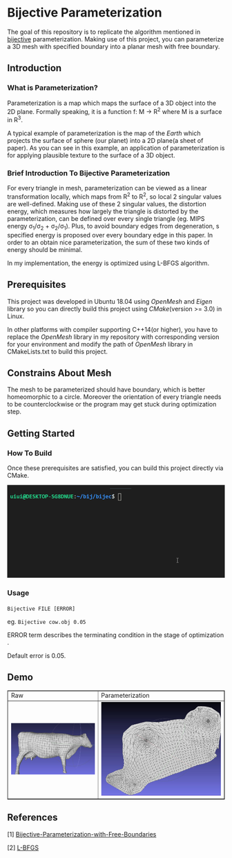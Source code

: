 # Bijective Parameterization

The goal of this repository is to replicate the algorithm mentioned in [bijective](http://faculty.cs.tamu.edu/schaefer/research/bijective.pdf) parameterization. Making use of this project, you can parameterize a 3D mesh with specified boundary into a planar mesh with free boundary.

## Introduction

### What is Parameterization?

Parameterization is a map which maps the surface of a 3D object into the 2D plane. Formally speaking, it is a function f: M -> R<sup>2</sup> where M is a surface in R<sup>3</sup>.

A typical example of parameterization is the map of the *Earth* which projects the surface of sphere (our planet) into a 2D plane(a sheet of paper). As you can see in this example, an application of parameterization is for applying plausible texture to the surface of a 3D object.

### Brief Introduction To Bijective Parameterization

For every triangle in mesh, parameterization can be viewed as a linear transformation locally, which maps from R<sup>2</sup> to R<sup>2</sup>, so local 2 singular values are well-defined. Making use of these 2 singular values, the distortion energy, which measures how largely the triangle is distorted by the parameterization, can be defined over every single triangle (eg. MIPS energy &sigma;<sub>1</sub>/&sigma;<sub>2</sub> + &sigma;<sub>2</sub>/&sigma;<sub>1</sub>). Plus, to avoid boundary edges from degeneration, s specified energy is proposed over every boundary edge in this paper. In order to an obtain nice parameterization, the sum of these two kinds of energy should be minimal.

In my implementation, the energy is optimized using L-BFGS algorithm.

## Prerequisites

This project was developed in  Ubuntu 18.04 using *OpenMesh* and *Eigen* library so you can directly build this project using *CMake*(version >= 3.0) in Linux. 

In other platforms with compiler supporting C++14(or higher), you have to replace the *OpenMesh* library in my repository with corresponding version for your environment and modify the path of *OpenMesh* library in CMakeLists.txt to build this project.

## Constrains About Mesh

The mesh to be parameterized should have boundary, which is better homeomorphic to a circle.
Moreover the orientation of every triangle needs to be counterclockwise or the program may get stuck during optimization step.

## Getting Started

### How To Build

Once these prerequisites are satisfied, you can build this project directly via CMake.

![Build Project](https://github.com/UI233/imageTemp/blob/master/build.gif)

### Usage

`Bijective FILE [ERROR]`

eg. `Bijective cow.obj 0.05`

ERROR term describes the terminating condition in the stage of optimization .

Default error is 0.05.

## Demo

<table border="1">
    <tr>
        <td>
        Raw
        </td>
        <td>
            Parameterization
        </td>
    </tr>
    <tr>
        <td>
            <img src = "https://github.com/UI233/imageTemp/blob/master/cow.jpg">
        </td>
        <td>
            <img src ="https://github.com/UI233/imageTemp/blob/master/param.jpg">
        </td>
    </tr>
</table>

## References

\[1\] [Bijective-Parameterization-with-Free-Boundaries](http://faculty.cs.tamu.edu/schaefer/research/bijective.pdf)

\[2\] [L-BFGS](https://en.wikipedia.org/wiki/Limited-memory_BFGS)